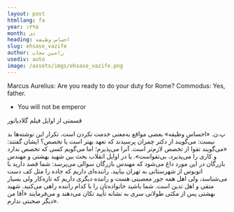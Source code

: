 ```yaml
---
layout: post
htmllang: fa
year: ۱۳۹۵
month: دی
heading: احساس وظیفه
slug: ehsase_vazife
author: رامین مجاب
usediv: auto
image: /assets/imgs/ehsase_vazife.png
---
```


Marcus Aurelius: Are you ready to do your duty for Rome?
Commodus: Yes, father.
- You will not be emperor
		
قسمتی از اوایل فیلم گلادیاتور

پ.ن. «احساس وظیفه» بعضی مواقع به‌معنی خدمت نکردن است. تکرار این نوشته‌ها بد نیست: می‌گویند از دکتر چمران پرسیدند که تعهد بهتر است یا تخصص؟ ایشان گفتند: «می‌گویند تقوا از تخصص لازم‌تر است. آنرا می‌پذیرم؛ اما می‌گویم کسی که تخصص ندارد و کاری را می‌پذیرد، بی‌تقواست». یا در اوایل انقلاب بحث بین شهید بهشتی و مهندس بازرگان در این مورد داغ می‌شود که مهندس بازرگان سوالی می‌پرسد: شما قصد دارید با اتوبوس از شهرستانی به تهران بیایید. راننده‌ای داریم که جاده را مثل کف دست می‌شناسد، ولی اهل همه جور معصیتی هست و راننده دیگری داریم که تازه‌کار ولی بسیار متقی و اهل تدین است. شما باشید خانواده‌تان را با کدام راننده راهی می‌کنید. شهید بهشتی پس از مکثی طولانی سری به نشانه تأیید تکان می‌دهند و می‌فرمایند «آقا من دیگر صحبتی ندارم».

